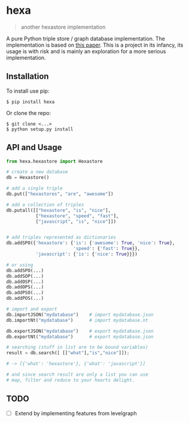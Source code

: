 # hexa

> another hexastore implementation

A pure Python triple store / graph database implementation. The
implementation is based on
[this paper](http://karras.rutgers.edu/hexastore.pdf). This is a
project in its infancy, its usage is with risk and is mainly an
exploration for a more serious implementation.

## Installation

To install use pip:

	$ pip install hexa


Or clone the repo:

	$ git clone <...>
	$ python setup.py install

## API and Usage

```python
from hexa.hexastore import Hexastore

# create a new database
db = Hexastore()

# add a single triple
db.put(["hexastores", "are", "awesome"])

# add a collection of triples
db.putall([["hexastore", "is", "nice"],
		   ["hexastore", "speed", "fast"],
		   ["javascript", "is", "nice"]])


# add triples represented as dictionaries
db.addSPO({'hexastore': {'is': {'awesome': True, 'nice': True},
						 'speed': {'fast': True}},
		   'javascript': {'is': {'nice': True}}})

# or using
db.addSPO(...)
db.addSOP(...)
db.addOSP(...)
db.addOPS(...)
db.addPSO(...)
db.addPOS(...)

# import and export
db.importJSON("mydatabase")    # import mydatabase.json
db.importNt("mydatabase")      # import mydatabase.nt

db.exportJSON("mydatabase")    # export mydatabase.json
db.exportNt("mydatabase")      # export mydatabase.json

# searching (stuff in list are to be bound variables)
result = db.search([ [["what"],"is","nice"]]);

# -> [{'what': 'hexastore'}, {'what': 'javascript'}]

# and since search result are only a list you can use
# map, filter and reduce to your hearts delight.
```

## TODO

- [ ] Extend by implementing features from levelgraph

